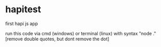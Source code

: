 # hapitest
first hapi js app

run this code via cmd (windows) or terminal (linux) with syntax "node ." [remove double quotes, but dont remove the dot]
